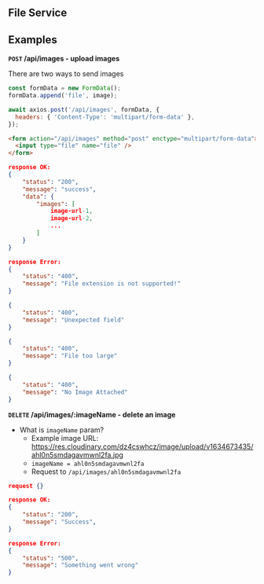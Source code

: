 ## File Service

## Examples

**`POST` /api/images - upload images**

There are two ways to send images

```js
const formData = new FormData();
formData.append('file', image);

await axios.post('/api/images', formData, {
  headers: { 'Content-Type': 'multipart/form-data' },
});
```

```html
<form action="/api/images" method="post" enctype="multipart/form-data">
  <input type="file" name="file" />
</form>
```

```json
response OK:
{
    "status": "200",
    "message": "success",
    "data": {
        "images": [
            image-url-1,
            image-url-2,
            ...
        ]
    }
}

response Error:
{
    "status": "400",
    "message": "File extension is not supported!"
}

{
    "status": "400",
    "message": "Unexpected field"
}

{
    "status": "400",
    "message": "File too large"
}

{
    "status": "400",
    "message": "No Image Attached"
}
```

**`DELETE` /api/images/:imageName - delete an image**

- What is `imageName` param?
  - Example image URL: https://res.cloudinary.com/dz4cswhcz/image/upload/v1634673435/ahl0n5smdagavmwnl2fa.jpg
  - `imageName = ahl0n5smdagavmwnl2fa`
  - Request to `/api/images/ahl0n5smdagavmwnl2fa`

```json
request {}

response OK:
{
    "status": "200",
    "message": "Success",
}

response Error:
{
    "status": "500",
    "message": "Something went wrong"
}
```
